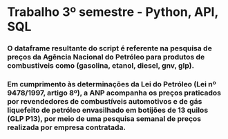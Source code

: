 # Trabalho 3º semestre - Python, API, SQL

### O dataframe resultante do script é referente na pesquisa de preços da Agência Nacional do Petróleo para produtos de combustiveis como (gasolina, etanol, diesel, gnv, glp).
### Em cumprimento às determinações da Lei do Petróleo (Lei nº 9478/1997, artigo 8º), a ANP acompanha os preços praticados por revendedores de  combustíveis automotivos e de gás liquefeito de petróleo envasilhado em botijões de 13 quilos (GLP P13), por meio de uma pesquisa semanal de  preços realizada por empresa contratada.
